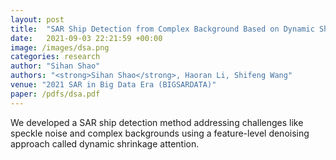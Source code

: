 ```yaml
---
layout: post
title:  "SAR Ship Detection from Complex Background Based on Dynamic Shrinkage Attention Mechanism"
date:   2021-09-03 22:21:59 +00:00
image: /images/dsa.png
categories: research
author: "Sihan Shao"
authors: "<strong>Sihan Shao</strong>, Haoran Li, Shifeng Wang"
venue: "2021 SAR in Big Data Era (BIGSARDATA)"
paper: /pdfs/dsa.pdf
---
```

We developed a SAR ship detection method addressing challenges like speckle noise and complex backgrounds using a feature-level denoising approach called dynamic shrinkage attention.